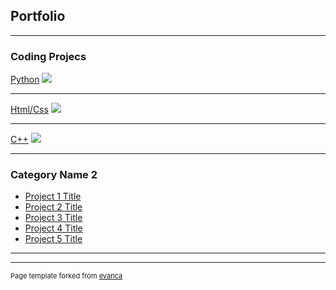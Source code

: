## Portfolio

---

### Coding Projecs 

[Python](/sample_page)
<img src="images/dummy_thumbnail.jpg?raw=true"/>

---
[Html/Css](/pdf/sample_presentation.pdf)
<img src="images/dummy_thumbnail.jpg?raw=true"/>

---
[C++](http://example.com/)
<img src="images/dummy_thumbnail.jpg?raw=true"/>

---

### Category Name 2

- [Project 1 Title](http://example.com/)
- [Project 2 Title](http://example.com/)
- [Project 3 Title](http://example.com/)
- [Project 4 Title](http://example.com/)
- [Project 5 Title](http://example.com/)

---




---
<p style="font-size:11px">Page template forked from <a href="https://github.com/evanca/quick-portfolio">evanca</a></p>
<!-- Remove above link if you don't want to attibute -->
